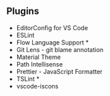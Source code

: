 ## Plugins

- EditorConfig for VS Code
- ESLint
- Flow Language Support *
- Git Lens - git blame annotation
- Material Theme
- Path Intellisense
- Prettier - JavaScript Formatter
- TSLint *
- vscode-iscons
